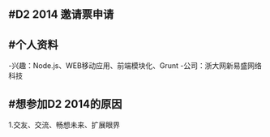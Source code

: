 #D2 2014 邀请票申请
---

#个人资料
---

-兴趣：Node.js、WEB移动应用、前端模块化、Grunt
-公司：浙大网新易盛网络科技

#想参加D2 2014的原因
---

1.交友、交流、畅想未来、扩展眼界
